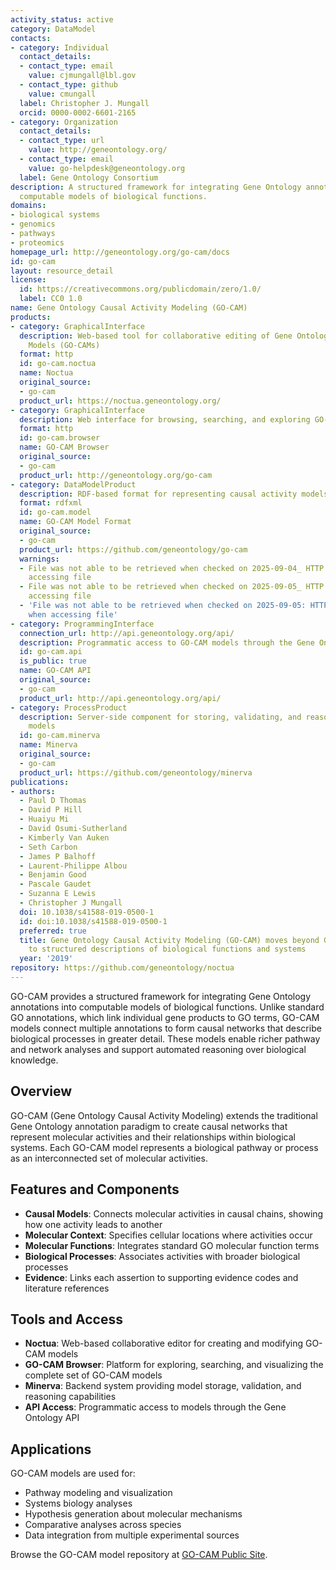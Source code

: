 ```yaml
---
activity_status: active
category: DataModel
contacts:
- category: Individual
  contact_details:
  - contact_type: email
    value: cjmungall@lbl.gov
  - contact_type: github
    value: cmungall
  label: Christopher J. Mungall
  orcid: 0000-0002-6601-2165
- category: Organization
  contact_details:
  - contact_type: url
    value: http://geneontology.org/
  - contact_type: email
    value: go-helpdesk@geneontology.org
  label: Gene Ontology Consortium
description: A structured framework for integrating Gene Ontology annotations into
  computable models of biological functions.
domains:
- biological systems
- genomics
- pathways
- proteomics
homepage_url: http://geneontology.org/go-cam/docs
id: go-cam
layout: resource_detail
license:
  id: https://creativecommons.org/publicdomain/zero/1.0/
  label: CC0 1.0
name: Gene Ontology Causal Activity Modeling (GO-CAM)
products:
- category: GraphicalInterface
  description: Web-based tool for collaborative editing of Gene Ontology Causal Activity
    Models (GO-CAMs)
  format: http
  id: go-cam.noctua
  name: Noctua
  original_source:
  - go-cam
  product_url: https://noctua.geneontology.org/
- category: GraphicalInterface
  description: Web interface for browsing, searching, and exploring GO-CAM models
  format: http
  id: go-cam.browser
  name: GO-CAM Browser
  original_source:
  - go-cam
  product_url: http://geneontology.org/go-cam
- category: DataModelProduct
  description: RDF-based format for representing causal activity models in Gene Ontology
  format: rdfxml
  id: go-cam.model
  name: GO-CAM Model Format
  original_source:
  - go-cam
  product_url: https://github.com/geneontology/go-cam
  warnings:
  - File was not able to be retrieved when checked on 2025-09-04_ HTTP 404 error when
    accessing file
  - File was not able to be retrieved when checked on 2025-09-05_ HTTP 404 error when
    accessing file
  - 'File was not able to be retrieved when checked on 2025-09-05: HTTP 404 error
    when accessing file'
- category: ProgrammingInterface
  connection_url: http://api.geneontology.org/api/
  description: Programmatic access to GO-CAM models through the Gene Ontology API
  id: go-cam.api
  is_public: true
  name: GO-CAM API
  original_source:
  - go-cam
  product_url: http://api.geneontology.org/api/
- category: ProcessProduct
  description: Server-side component for storing, validating, and reasoning over GO-CAM
    models
  id: go-cam.minerva
  name: Minerva
  original_source:
  - go-cam
  product_url: https://github.com/geneontology/minerva
publications:
- authors:
  - Paul D Thomas
  - David P Hill
  - Huaiyu Mi
  - David Osumi-Sutherland
  - Kimberly Van Auken
  - Seth Carbon
  - James P Balhoff
  - Laurent-Philippe Albou
  - Benjamin Good
  - Pascale Gaudet
  - Suzanna E Lewis
  - Christopher J Mungall
  doi: 10.1038/s41588-019-0500-1
  id: doi:10.1038/s41588-019-0500-1
  preferred: true
  title: Gene Ontology Causal Activity Modeling (GO-CAM) moves beyond GO annotations
    to structured descriptions of biological functions and systems
  year: '2019'
repository: https://github.com/geneontology/noctua
---
```

GO-CAM provides a structured framework for integrating Gene Ontology annotations into 
computable models of biological functions. Unlike standard GO annotations, which link 
individual gene products to GO terms, GO-CAM models connect multiple annotations to 
form causal networks that describe biological processes in greater detail. These models 
enable richer pathway and network analyses and support automated reasoning over 
biological knowledge.

## Overview

GO-CAM (Gene Ontology Causal Activity Modeling) extends the traditional Gene Ontology annotation paradigm to create causal networks that represent molecular activities and their relationships within biological systems. Each GO-CAM model represents a biological pathway or process as an interconnected set of molecular activities.

## Features and Components

- **Causal Models**: Connects molecular activities in causal chains, showing how one activity leads to another
- **Molecular Context**: Specifies cellular locations where activities occur
- **Molecular Functions**: Integrates standard GO molecular function terms
- **Biological Processes**: Associates activities with broader biological processes
- **Evidence**: Links each assertion to supporting evidence codes and literature references

## Tools and Access

- **Noctua**: Web-based collaborative editor for creating and modifying GO-CAM models
- **GO-CAM Browser**: Platform for exploring, searching, and visualizing the complete set of GO-CAM models
- **Minerva**: Backend system providing model storage, validation, and reasoning capabilities
- **API Access**: Programmatic access to models through the Gene Ontology API

## Applications

GO-CAM models are used for:
- Pathway modeling and visualization
- Systems biology analyses
- Hypothesis generation about molecular mechanisms
- Comparative analyses across species
- Data integration from multiple experimental sources

Browse the GO-CAM model repository at [GO-CAM Public Site](http://geneontology.org/go-cam).